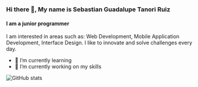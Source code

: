 ### Hi there 👋, My name is Sebastian Guadalupe Tanori Ruiz
#### I am a junior programmer

I am interested in areas such as: Web Development, Mobile Application Development, Interface Design. I like to innovate and solve challenges every day.

- 🌱 I’m currently learning 
- 🌱 I’m currently working on my skills 

![GitHub stats](https://github-readme-stats.vercel.app/api?username=tanori200321&show_icons=true)  

